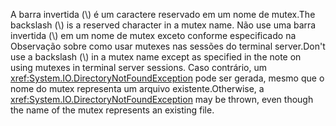 <span data-ttu-id="1d38a-101">A barra invertida (\\) é um caractere reservado em um nome de mutex.</span><span class="sxs-lookup"><span data-stu-id="1d38a-101">The backslash (\\) is a reserved character in a mutex name.</span></span> <span data-ttu-id="1d38a-102">Não use uma barra invertida (\\) em um nome de mutex exceto conforme especificado na Observação sobre como usar mutexes nas sessões do terminal server.</span><span class="sxs-lookup"><span data-stu-id="1d38a-102">Don't use a backslash (\\) in a mutex name except as specified in the note on using mutexes in terminal server sessions.</span></span> <span data-ttu-id="1d38a-103">Caso contrário, um <xref:System.IO.DirectoryNotFoundException> pode ser gerada, mesmo que o nome do mutex representa um arquivo existente.</span><span class="sxs-lookup"><span data-stu-id="1d38a-103">Otherwise, a <xref:System.IO.DirectoryNotFoundException> may be thrown, even though the name of the mutex represents an existing file.</span></span>

